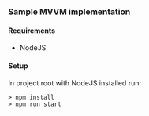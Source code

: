 ### Sample MVVM implementation

#### Requirements
- NodeJS

#### Setup
In project root with NodeJS installed run:
```
> npm install
> npm run start
```

